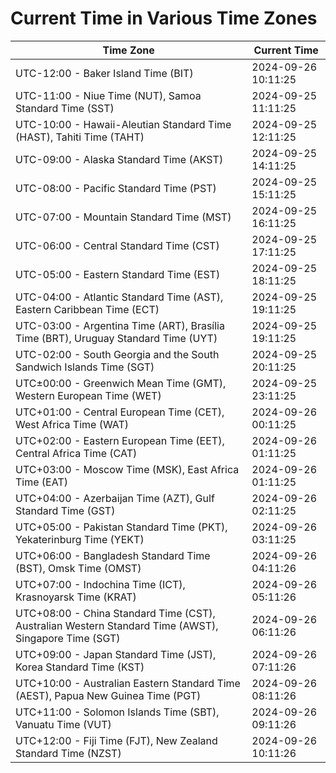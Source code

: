 # Current Time in Various Time Zones

| Time Zone | Current Time |
|-----------|--------------|
| UTC-12:00 - Baker Island Time (BIT) | 2024-09-26 10:11:25 |
| UTC-11:00 - Niue Time (NUT), Samoa Standard Time (SST) | 2024-09-25 11:11:25 |
| UTC-10:00 - Hawaii-Aleutian Standard Time (HAST), Tahiti Time (TAHT) | 2024-09-25 12:11:25 |
| UTC-09:00 - Alaska Standard Time (AKST) | 2024-09-25 14:11:25 |
| UTC-08:00 - Pacific Standard Time (PST) | 2024-09-25 15:11:25 |
| UTC-07:00 - Mountain Standard Time (MST) | 2024-09-25 16:11:25 |
| UTC-06:00 - Central Standard Time (CST) | 2024-09-25 17:11:25 |
| UTC-05:00 - Eastern Standard Time (EST) | 2024-09-25 18:11:25 |
| UTC-04:00 - Atlantic Standard Time (AST), Eastern Caribbean Time (ECT) | 2024-09-25 19:11:25 |
| UTC-03:00 - Argentina Time (ART), Brasília Time (BRT), Uruguay Standard Time (UYT) | 2024-09-25 19:11:25 |
| UTC-02:00 - South Georgia and the South Sandwich Islands Time (SGT) | 2024-09-25 20:11:25 |
| UTC±00:00 - Greenwich Mean Time (GMT), Western European Time (WET) | 2024-09-25 23:11:25 |
| UTC+01:00 - Central European Time (CET), West Africa Time (WAT) | 2024-09-26 00:11:25 |
| UTC+02:00 - Eastern European Time (EET), Central Africa Time (CAT) | 2024-09-26 01:11:25 |
| UTC+03:00 - Moscow Time (MSK), East Africa Time (EAT) | 2024-09-26 01:11:25 |
| UTC+04:00 - Azerbaijan Time (AZT), Gulf Standard Time (GST) | 2024-09-26 02:11:25 |
| UTC+05:00 - Pakistan Standard Time (PKT), Yekaterinburg Time (YEKT) | 2024-09-26 03:11:25 |
| UTC+06:00 - Bangladesh Standard Time (BST), Omsk Time (OMST) | 2024-09-26 04:11:26 |
| UTC+07:00 - Indochina Time (ICT), Krasnoyarsk Time (KRAT) | 2024-09-26 05:11:26 |
| UTC+08:00 - China Standard Time (CST), Australian Western Standard Time (AWST), Singapore Time (SGT) | 2024-09-26 06:11:26 |
| UTC+09:00 - Japan Standard Time (JST), Korea Standard Time (KST) | 2024-09-26 07:11:26 |
| UTC+10:00 - Australian Eastern Standard Time (AEST), Papua New Guinea Time (PGT) | 2024-09-26 08:11:26 |
| UTC+11:00 - Solomon Islands Time (SBT), Vanuatu Time (VUT) | 2024-09-26 09:11:26 |
| UTC+12:00 - Fiji Time (FJT), New Zealand Standard Time (NZST) | 2024-09-26 10:11:26 |
